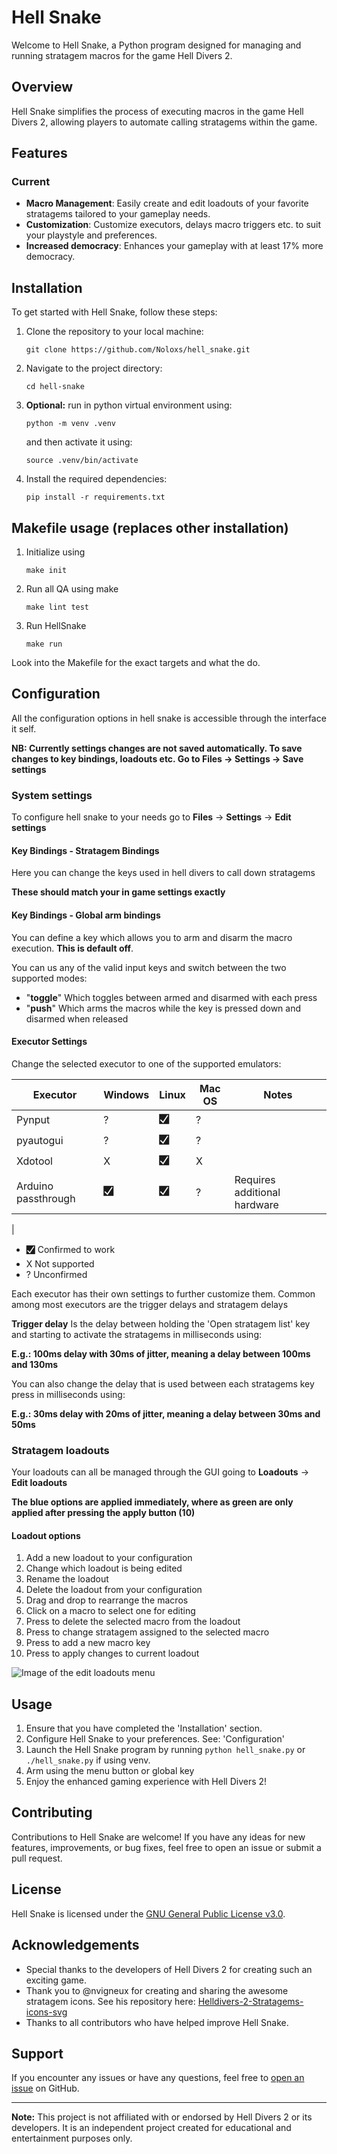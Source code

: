 # Hell Snake

Welcome to Hell Snake, a Python program designed for managing and running stratagem macros for the game Hell Divers 2.

## Overview

Hell Snake simplifies the process of executing macros in the game Hell Divers 2, allowing players to automate calling stratagems within the game.

## Features
### Current

- **Macro Management**: Easily create and edit loadouts of your favorite stratagems tailored to your gameplay needs.
- **Customization**: Customize executors, delays macro triggers etc. to suit your playstyle and preferences.
- **Increased democracy**: Enhances your gameplay with at least 17% more democracy.

## Installation

To get started with Hell Snake, follow these steps:

1. Clone the repository to your local machine:

    ```
    git clone https://github.com/Noloxs/hell_snake.git
    ```

2. Navigate to the project directory:

    ```
    cd hell-snake
    ```

3. __Optional:__ run in python virtual environment using:
    
    ```
    python -m venv .venv
    ```

    and then activate it using:

    ```
    source .venv/bin/activate
    ```

4. Install the required dependencies:

    ```
    pip install -r requirements.txt
    ```

## Makefile usage (replaces other installation)

1. Initialize using
    ```
    make init
    ```
2. Run all QA using make
    ```
    make lint test
    ```
3. Run HellSnake
    ```
    make run
    ```

Look into the Makefile for the exact targets and what the do.

## Configuration

All the configuration options in hell snake is accessible through the interface it self.

__NB: Currently settings changes are not saved automatically. To save changes to key bindings, loadouts etc. Go to Files -> Settings -> Save settings__

### System settings
To configure hell snake to your needs go to **Files** -> **Settings** -> **Edit settings**

#### Key Bindings - Stratagem Bindings
Here you can change the keys used in hell divers to call down stratagems

__These should match your in game settings exactly__

#### Key Bindings - Global arm bindings
You can define a key which allows you to arm and disarm the macro execution. __This is default off__.

You can us any of the valid input keys and switch between the two supported modes:

- "**toggle**" Which toggles between armed and disarmed with each press
- "**push**" Which arms the macros while the key is pressed down and disarmed when released

#### Executor Settings
Change the selected executor to one of the supported emulators:

| Executor            | Windows | Linux | Mac OS | Notes                        |
|---------------------|---------|-------|--------|------------------------------|
| Pynput              | ?       | 🮱    | ?      |                              |
| pyautogui           | ?       | 🮱    | ?      |                              |
| Xdotool             | X       | 🮱    | X      |                              |
| Arduino passthrough | 🮱      | 🮱    | ?      | Requires additional hardware |
|

- 🮱 Confirmed to work
- X Not supported
- ? Unconfirmed


Each executor has their own settings to further customize them.
Common among most executors are the trigger delays and stratagem delays

**Trigger delay** Is the delay between holding the 'Open stratagem list' key and starting to activate the stratagems in milliseconds using:

__E.g.: 100ms delay with 30ms of jitter, meaning a delay between 100ms and 130ms__

You can also change the delay that is used between each stratagems key press in milliseconds using:

__E.g.: 30ms delay with 20ms of jitter, meaning a delay between 30ms and 50ms__

### Stratagem loadouts

Your loadouts can all be managed through the GUI going to **Loadouts** -> **Edit loadouts**

__The blue options are applied immediately, where as green are only applied after pressing the apply button (10)__

#### Loadout options
1) Add a new loadout to your configuration
2) Change which loadout is being edited
3) Rename the loadout
4) Delete the loadout from your configuration
5) Drag and drop to rearrange the macros
6) Click on a macro to select one for editing
7) Press to delete the selected macro from the loadout
8) Press to change stratagem assigned to the selected macro
9) Press to add a new macro key
10) Press to apply changes to current loadout

![Image of the edit loadouts menu](https://raw.githubusercontent.com/Noloxs/hell_snake/main/docs/edit_loadouts.png)

## Usage

1. Ensure that you have completed the 'Installation' section.
2. Configure Hell Snake to your preferences. See: 'Configuration'
3. Launch the Hell Snake program by running `python hell_snake.py` or `./hell_snake.py` if using venv.
4. Arm using the menu button or global key
5. Enjoy the enhanced gaming experience with Hell Divers 2!

## Contributing

Contributions to Hell Snake are welcome! If you have any ideas for new features, improvements, or bug fixes, feel free to open an issue or submit a pull request. 

## License

Hell Snake is licensed under the [GNU General Public License v3.0](LICENSE.md).

## Acknowledgements

- Special thanks to the developers of Hell Divers 2 for creating such an exciting game.
- Thank you to @nvigneux for creating and sharing the awesome stratagem icons. See his repository here: [Helldivers-2-Stratagems-icons-svg](https://github.com/nvigneux/Helldivers-2-Stratagems-icons-svg)
- Thanks to all contributors who have helped improve Hell Snake.

## Support

If you encounter any issues or have any questions, feel free to [open an issue](https://github.com/Noloxs/hell_snake/issues) on GitHub.

---

**Note:** This project is not affiliated with or endorsed by Hell Divers 2 or its developers. It is an independent project created for educational and entertainment purposes only.